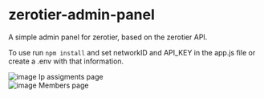 # zerotier-admin-panel
A simple admin panel for zerotier, based on the zerotier API.

To use run `npm install` and set networkID and API_KEY in the app.js file or create a .env with that information.  
  
  
  ![image](https://github.com/WojciechSzade/zerotier-admin-panel/assets/96198418/4a206a9a-1bb7-42cd-9653-9a511ab5ee33)
Ip assigments page  
  ![image](https://github.com/WojciechSzade/zerotier-admin-panel/assets/96198418/a0cbc571-0b3c-40e7-9551-e540431c602e)
Members page  
  
